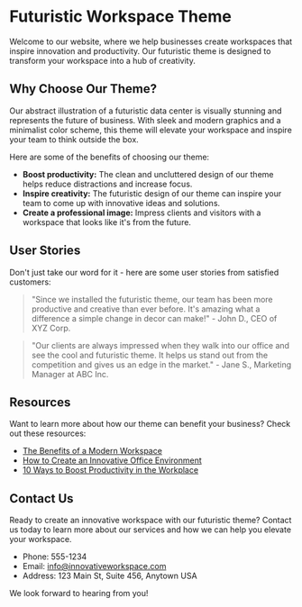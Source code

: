<!--font:Poppins-->

# Futuristic Workspace Theme

Welcome to our website, where we help businesses create workspaces that inspire innovation and productivity. Our futuristic theme is designed to transform your workspace into a hub of creativity.

## Why Choose Our Theme?

Our abstract illustration of a futuristic data center is visually stunning and represents the future of business. With sleek and modern graphics and a minimalist color scheme, this theme will elevate your workspace and inspire your team to think outside the box.

Here are some of the benefits of choosing our theme:

- **Boost productivity:** The clean and uncluttered design of our theme helps reduce distractions and increase focus.
- **Inspire creativity:** The futuristic design of our theme can inspire your team to come up with innovative ideas and solutions.
- **Create a professional image:** Impress clients and visitors with a workspace that looks like it's from the future.

## User Stories

Don't just take our word for it - here are some user stories from satisfied customers:

> "Since we installed the futuristic theme, our team has been more productive and creative than ever before. It's amazing what a difference a simple change in decor can make!" - John D., CEO of XYZ Corp.

> "Our clients are always impressed when they walk into our office and see the cool and futuristic theme. It helps us stand out from the competition and gives us an edge in the market." - Jane S., Marketing Manager at ABC Inc.

## Resources

Want to learn more about how our theme can benefit your business? Check out these resources:

- [The Benefits of a Modern Workspace](#)
- [How to Create an Innovative Office Environment](#)
- [10 Ways to Boost Productivity in the Workplace](#)

## Contact Us

Ready to create an innovative workspace with our futuristic theme? Contact us today to learn more about our services and how we can help you elevate your workspace.

- Phone: 555-1234
- Email: info@innovativeworkspace.com
- Address: 123 Main St, Suite 456, Anytown USA

We look forward to hearing from you!

<!--

Write me content for website with wallpaper which alt text is:

"A wallpaper featuring an abstract illustration of a futuristic data center, with sleek and modern graphics and a minimalist color scheme."

The name/title of the page should not be 1:1 copy of the alt text but rather a real content of the website which is using this wallpaper.

- Use markdown format 
- Start with heading
- Heading should be short and concise
- The content should look like a real website 
- The website should not be about the wallpaper, wallpaper is just a related background
- Heading should be contain work "wallpaper" or "background"
- Include real sections like references, contact, user stories, etc. use things relevant to the page purpose.
- Feel free to use structure like headings, bullets, numbering, blockquotes, paragraphs, horizontal lines, etc.
- You can use formatting like bold or _italic_
- You can include UTF-8 emojis
- Links should be only #hash anchors (and you can refer to the document itself)
- Do not include images


---


# Future-Proof Your Business with our Futuristic Data Center Wallpaper

Welcome to our website, where we help businesses stay ahead of the curve by providing them with cutting-edge solutions. Our futuristic data center wallpaper is just one example of how we can help you create a modern and innovative workspace.

## Why Choose Our Wallpaper?

Our abstract illustration of a futuristic data center is not just visually appealing; it also represents the future of business. With sleek and modern graphics and a minimalist color scheme, this wallpaper will transform your workspace into a hub of innovation.

Here are some of the benefits of choosing our wallpaper:

- **Boost productivity:** The clean and uncluttered design of our wallpaper helps reduce distractions and increase focus.
- **Inspire creativity:** The futuristic design of our wallpaper can inspire your team to think outside the box and come up with innovative ideas.
- **Create a professional image:** Impress clients and visitors with a workspace that looks like it's from the future.

## User Stories

Don't just take our word for it - here are some user stories from satisfied customers:

> "Since we installed the futuristic data center wallpaper, our team has been more productive and creative than ever before. It's amazing what a difference a simple change in decor can make!" - John D., CEO of XYZ Corp.

> "Our clients are always impressed when they walk into our office and see the cool and futuristic wallpaper. It helps us stand out from the competition and gives us an edge in the market." - Jane S., Marketing Manager at ABC Inc.

## References

Want to learn more about how our wallpaper can benefit your business? Check out these resources:

- [The Benefits of a Modern Workspace](#)
- [How to Create an Innovative Office Environment](#)
- [10 Ways to Boost Productivity in the Workplace](#)

## Contact Us

Ready to future-proof your business with our futuristic data center wallpaper? Contact us today to learn more about our services and how we can help you create a workspace that inspires innovation.

- Phone: 555-1234
- Email: info@futureproof.com
- Address: 123 Main St, Suite 456, Anytown USA

We look forward to hearing from you!


---


Heading should not include word "wallpaper". The website should not be about the wallpaper itself, wallpaper is just a related background, rewrite whole content.


---


# Elevate Your Workspace with a Futuristic Data Center Theme

Welcome to our website, where we help businesses create workspaces that inspire innovation and productivity. Our futuristic data center theme is just one example of how we can help you transform your workspace into a hub of creativity.

## Why Choose Our Theme?

Our abstract illustration of a futuristic data center is not just visually stunning; it also represents the future of business. With sleek and modern graphics and a minimalist color scheme, this theme will elevate your workspace and inspire your team to think outside the box.

Here are some of the benefits of choosing our theme:

- **Boost productivity:** The clean and uncluttered design of our theme helps reduce distractions and increase focus.
- **Inspire creativity:** The futuristic design of our theme can inspire your team to come up with innovative ideas and solutions.
- **Create a professional image:** Impress clients and visitors with a workspace that looks like it's from the future.

## User Stories

Don't just take our word for it - here are some user stories from satisfied customers:

> "Since we installed the futuristic data center theme, our team has been more productive and creative than ever before. It's amazing what a difference a simple change in decor can make!" - John D., CEO of XYZ Corp.

> "Our clients are always impressed when they walk into our office and see the cool and futuristic theme. It helps us stand out from the competition and gives us an edge in the market." - Jane S., Marketing Manager at ABC Inc.

## Resources

Want to learn more about how our theme can benefit your business? Check out these resources:

- [The Benefits of a Modern Workspace](#)
- [How to Create an Innovative Office Environment](#)
- [10 Ways to Boost Productivity in the Workplace](#)

## Contact Us

Ready to elevate your workspace with our futuristic data center theme? Contact us today to learn more about our services and how we can help you create a workspace that inspires innovation.

- Phone: 555-1234
- Email: info@elevateyourworkspace.com
- Address: 123 Main St, Suite 456, Anytown USA

We look forward to hearing from you!


---


Heading is too long, rewrite whole content.


---


# Elevate Your Workspace with a Futuristic Theme

Welcome to our website, where we help businesses create workspaces that inspire innovation and productivity. Our futuristic theme is designed to transform your workspace into a hub of creativity.

## Why Choose Our Theme?

Our abstract illustration of a futuristic data center is visually stunning and represents the future of business. With sleek and modern graphics and a minimalist color scheme, this theme will elevate your workspace and inspire your team to think outside the box.

Here are some of the benefits of choosing our theme:

- **Boost productivity:** The clean and uncluttered design of our theme helps reduce distractions and increase focus.
- **Inspire creativity:** The futuristic design of our theme can inspire your team to come up with innovative ideas and solutions.
- **Create a professional image:** Impress clients and visitors with a workspace that looks like it's from the future.

## User Stories

Don't just take our word for it - here are some user stories from satisfied customers:

> "Since we installed the futuristic theme, our team has been more productive and creative than ever before. It's amazing what a difference a simple change in decor can make!" - John D., CEO of XYZ Corp.

> "Our clients are always impressed when they walk into our office and see the cool and futuristic theme. It helps us stand out from the competition and gives us an edge in the market." - Jane S., Marketing Manager at ABC Inc.

## Resources

Want to learn more about how our theme can benefit your business? Check out these resources:

- [The Benefits of a Modern Workspace](#)
- [How to Create an Innovative Office Environment](#)
- [10 Ways to Boost Productivity in the Workplace](#)

## Contact Us

Ready to elevate your workspace with our futuristic theme? Contact us today to learn more about our services and how we can help you create a workspace that inspires innovation.

- Phone: 555-1234
- Email: info@elevateyourworkspace.com
- Address: 123 Main St, Suite 456, Anytown USA

We look forward to hearing from you!


---


Heading is too long, rewrite whole content.


---


# Futuristic Theme for an Innovative Workspace

Welcome to our website, where we help businesses create workspaces that inspire innovation and productivity. Our futuristic theme is designed to transform your workspace into a hub of creativity.

## Why Choose Our Theme?

Our abstract illustration of a futuristic data center is visually stunning and represents the future of business. With sleek and modern graphics and a minimalist color scheme, this theme will elevate your workspace and inspire your team to think outside the box.

Here are some of the benefits of choosing our theme:

- **Boost productivity:** The clean and uncluttered design of our theme helps reduce distractions and increase focus.
- **Inspire creativity:** The futuristic design of our theme can inspire your team to come up with innovative ideas and solutions.
- **Create a professional image:** Impress clients and visitors with a workspace that looks like it's from the future.

## User Stories

Don't just take our word for it - here are some user stories from satisfied customers:

> "Since we installed the futuristic theme, our team has been more productive and creative than ever before. It's amazing what a difference a simple change in decor can make!" - John D., CEO of XYZ Corp.

> "Our clients are always impressed when they walk into our office and see the cool and futuristic theme. It helps us stand out from the competition and gives us an edge in the market." - Jane S., Marketing Manager at ABC Inc.

## Resources

Want to learn more about how our theme can benefit your business? Check out these resources:

- [The Benefits of a Modern Workspace](#)
- [How to Create an Innovative Office Environment](#)
- [10 Ways to Boost Productivity in the Workplace](#)

## Contact Us

Ready to create an innovative workspace with our futuristic theme? Contact us today to learn more about our services and how we can help you elevate your workspace.

- Phone: 555-1234
- Email: info@innovativeworkspace.com
- Address: 123 Main St, Suite 456, Anytown USA

We look forward to hearing from you!


---


Write me a Google font which is best fitting for the website.

Pick from the list:
- Dancing Script
- Roboto
- Raleway
- Montserrat
- IBM Plex Sans
- Lobster
- Orbitron
- Alegreya
- Lato
- Open Sans
- Playfair Display
- Exo 2
- Barlow Condensed
- Futura
- Poppins
- Inter
- Great Vibes


Write just the font name nothing else.


---


Poppins

-->
